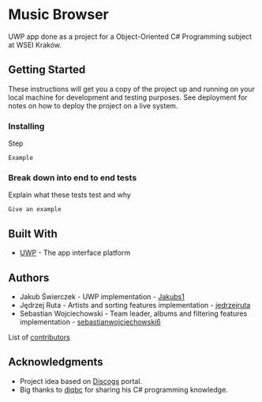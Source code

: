 # Music Browser

UWP app done as a project for a Object-Oriented C# Programming subject at WSEI Kraków.

## Getting Started

These instructions will get you a copy of the project up and running on your local machine for development and testing purposes. See deployment for notes on how to deploy the project on a live system.

### Installing

<NOT IMPLEMENTED>

Step

```
Example
```

<SCREENS OF A PROGRAM>

### Break down into end to end tests

Explain what these tests test and why

```
Give an example
```

## Built With

* [UWP](https://docs.microsoft.com/pl-pl/windows/uwp/) - The app interface platform

## Authors

* Jakub Świerczek -  UWP implementation - [Jakubs1](https://github.com/Jakubs1)
* Jędrzej Ruta - Artists and sorting features implementation - [jedrzejruta](https://github.com/jedrzejruta)
* Sebastian Wojciechowski - Team leader, albums and filtering features implementation - [sebastianwojciechowski6](https://github.com/sebastianwojciechowski6)

List of [contributors](https://github.com/sebastianwojciechowski6/MusicBrowser/contributors)

## Acknowledgments

* Project idea based on [Discogs](https://discogs.com) portal.
* Big thanks to [djqbc](https://github.com/djqbc) for sharing his C# programming knowledge.
